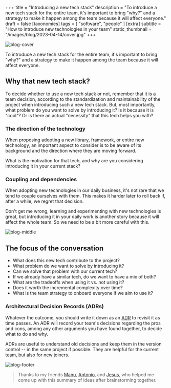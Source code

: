+++
title = "Introducing a new tech stack"
description = "To introduce a new tech stack for the entire team, it's important to bring \"why?\" and a strategy to make it happen among the team because it will affect everyone."
draft = false
[taxonomies]
tags = [ "software", "people" ]
[extra]
subtitle = "How to introduce new technologies in your team"
static_thumbnail = "/images/blog/2023-04-14/cover.jpg"
+++

![blog-cover](/images/blog/2023-04-14/cover.jpg)

To introduce a new tech stack for the entire team, it's important to bring "why?" and a strategy to make it happen among the team because it will affect everyone.

<!-- more -->

## Why that new tech stack?

To decide whether to use a new tech stack or not, remember that it is a team decision, according to the standardization and maintainability of the project when introducing such a new tech stack. But, most importantly, what problem do you want to solve by introducing it? Is it because it is "cool"? Or is there an actual "necessity" that this tech helps you with?

### The direction of the technology

When proposing adopting a new library, framework, or entire new technology, an important aspect to consider is to be aware of its background and the direction where they are moving forward.

What is the motivation for that tech, and why are you considering introducing it in your current stack?

### Coupling and dependencies

When adopting new technologies in our daily business, it's not rare that we tend to couple ourselves with them. This makes it harder later to roll back if, after a while, we regret that decision.

Don't get me wrong, learning and experimenting with new technologies is great, but introducing it in your daily work is another story because it will affect the whole team. So we need to be a bit more careful with this.

![blog-middle](/images/blog/2023-04-14/middle.jpg)

## The focus of the conversation

- What does this new tech contribute to the project?
- What problem do we want to solve by introducing it?
- Can we solve that problem with our current tech?
- If we already have a similar tech, do we want to have a mix of both?
- What are the tradeoffs when using it vs. not using it?
- Does it worth the incremental complexity over time?
- What is the team strategy to onboard everyone if we aim to use it?

### Architectural Decision Records (ADRs)

Whatever the outcome, you should write it down as an [ADR](https://adr.github.io/) to revisit it as time passes. An ADR  will record your team's decisions regarding the pros and cons, among any other arguments you have found together, to decide what to do and why.

ADRs are useful to understand old decisions and keep them in the version control -- in the same project if possible. They are helpful for the current team, but also for new joiners.

![blog-footer](/images/blog/2023-04-14/footer.jpg)

> Thanks to my friends [Manu](https://x.com/evrtrabajo), [Antonio](https://x.com/Tito_Kati), and [Jesus](https://x.com/JesusValera96), who helped me come up with this summary of ideas after brainstorming together.
